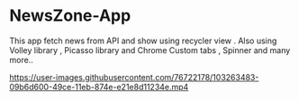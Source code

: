 # NewsZone-App
This app fetch news from API and show using recycler view . Also using Volley library , Picasso library and Chrome Custom tabs , Spinner and many more..

https://user-images.githubusercontent.com/76722178/103263483-09b6d600-49ce-11eb-874e-e21e8d11234e.mp4
